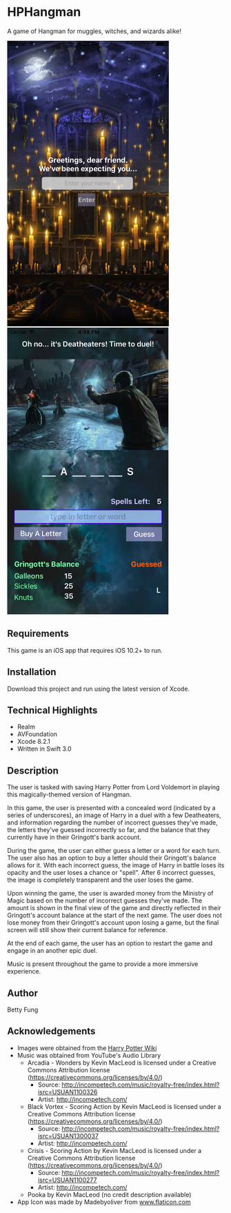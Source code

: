 # HPHangman
A game of Hangman for muggles, witches, and wizards alike!

![Welcome Screen](https://github.com/bmanjuu/HPHangman/blob/master/HPHangmanWelcomeScreen.png)   ![Gameplay](https://github.com/bmanjuu/HPHangman/blob/master/HPHangmangGameScreen.png)

## Requirements
This game is an iOS app that requires iOS 10.2+ to run. 

## Installation
Download this project and run using the latest version of Xcode.

## Technical Highlights
* Realm 
* AVFoundation
* Xcode 8.2.1 
* Written in Swift 3.0  

## Description
The user is tasked with saving Harry Potter from Lord Voldemort in playing this magically-themed version of Hangman. 

In this game, the user is presented with a concealed word (indicated by a series of underscores), an image of Harry in a duel with a few Deatheaters, and information regarding the number of incorrect guesses they've made, the letters they've guessed incorrectly so far, and the balance that they currently have in their Gringott's bank account. 

During the game, the user can either guess a letter or a word for each turn. The user also has an option to buy a letter should their Gringott's balance allows for it. With each incorrect guess, the image of Harry in battle loses its opacity and the user loses a chance or "spell". After 6 incorrect guesses, the image is completely transparent and the user loses the game. 

Upon winning the game, the user is awarded money from the Ministry of Magic based on the number of incorrect guesses they've made. The amount is shown in the final view of the game and directly reflected in their Gringott's account balance at the start of the next game. The user does not lose money from their Gringott's account upon losing a game, but the final screen will still show their current balance for reference. 

At the end of each game, the user has an option to restart the game and engage in an another epic duel. 

Music is present throughout the game to provide a more immersive experience.

## Author
Betty Fung

## Acknowledgements
* Images were obtained from the [Harry Potter Wiki](http://harrypotter.wikia.com/wiki/Main_Page)
* Music was obtained from YouTube's Audio Library 
  * Arcadia - Wonders by Kevin MacLeod is licensed under a Creative Commons Attribution license (https://creativecommons.org/licenses/by/4.0/)
    * Source: http://incompetech.com/music/royalty-free/index.html?isrc=USUAN1100326
    * Artist: http://incompetech.com/
  * Black Vortex - Scoring Action by Kevin MacLeod is licensed under a Creative Commons Attribution license (https://creativecommons.org/licenses/by/4.0/)
    * Source: http://incompetech.com/music/royalty-free/index.html?isrc=USUAN1300037
    * Artist: http://incompetech.com/
  * Crisis - Scoring Action by Kevin MacLeod is licensed under a Creative Commons Attribution license (https://creativecommons.org/licenses/by/4.0/)
    * Source: http://incompetech.com/music/royalty-free/index.html?isrc=USUAN1100277
    * Artist: http://incompetech.com/
  * Pooka by Kevin MacLeod (no credit description available) 
* App Icon was made by Madebyoliver from www.flaticon.com 
